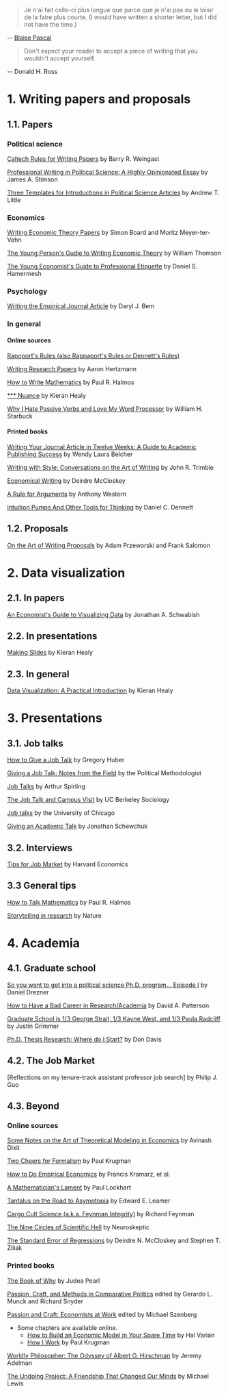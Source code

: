 
> Je n'ai fait celle-ci plus longue que parce que je n'ai pas eu le loisir de la faire plus courte. (I would have written a shorter letter, but I did not have the time.)

-- [Blaise Pascal](https://en.wikiquote.org/wiki/Blaise_Pascal)

> Don't expect your reader to accept a piece of writing that you wouldn't accept yourself.

-- Donald H. Ross

# 1. Writing papers and proposals 

## 1.1. Papers 

### Political science
[Caltech Rules for Writing Papers](https://web.stanford.edu/group/mcnollgast/cgi-bin/wordpress/wp-content/uploads/2013/10/CALTECH.RUL_..pdf) by Barry R. Weingast

[Professional Writing in Political Science: A Highly Opinionated Essay](http://stimson.web.unc.edu/files/2018/02/Writing.pdf) by James A. Stimson

[Three Templates for Introductions in Political Science Articles](http://www.andrewtlittle.com/papers/little_intros.pdf) by Andrew T. Little

### Economics 

[Writing Economic Theory Papers](http://www.econ.ucla.edu/sboard/teaching/contracts/WritingEconomicTheory.pdf) by Simon Board and Moritz Meyer-ter-Vehn

[The Young Person's Gudie to Writing Economic Theory](https://econ.duke.edu/sites/econ.duke.edu/files/file-attachments/Thomson%2C%20William%20-%20Guide%20to%20Writing%20Economic%20Theory_0.pdf) by William Thomson

[The Young Economist's Guide to Professional Etiquette](http://www.unice.fr/sg/resources/docs/Hamermesh_A%20Young%20Economist's%20Guide%20to%20Professional%20Etiquette.pdf) by Daniel S. Hamermesh

### Psychology 

[Writing the Empirical Journal Article](https://psychology.yale.edu/sites/default/files/bemempirical.pdf) by Daryl J. Bem 

### In general 

#### Online sources 

[Rapoport's Rules (also Rappaport's Rules or Dennett's Rules) ](https://rationalwiki.org/wiki/Rapoport%27s_Rules)

[Writing Research Papers](http://www.dgp.toronto.edu/~hertzman/courses/gradSkills/2010/writing.pdf) by Aaron Hertzmann

[How to Write Mathematics](https://entropiesschool.sciencesconf.org/data/How_to_Write_Mathematics.pdf) by Paul R. Halmos 

[*** Nuance](https://kieranhealy.org/files/papers/***-nuance.pdf) by Kieran Healy 

[Why I Hate Passive Verbs and Love My Word Processor](http://people.stern.nyu.edu/wstarbuc/Writing/Fussy.htm) by William H. Starbuck

#### Printed books 

[Writing Your Journal Article in Twelve Weeks: A Guide to Academic Publishing Success](https://www.amazon.com/Writing-Your-Journal-Twelve-Weeks/dp/141295701X/ref=sr_1_1?crid=F1D8YO1ANB2Q&keywords=writing+your+journal+article+in+12+weeks+by+wendy+laura+belcher&qid=1553028544&s=gateway&sprefix=wendy+writing%2Caps%2C175&sr=8-1) by Wendy Laura Belcher

[Writing with Style: Conversations on the Art of Writing](https://www.amazon.com/Writing-Style-Conversations-Art-3rd/dp/0205028802/ref=sr_1_3?ie=UTF8&qid=1541879649&sr=8-3&keywords=writing+with+the+style) by John R. Trimble

[Economical Writing](https://www.amazon.com/Economical-Writing-Deirdre-McCloskey/dp/1577660633/ref=sr_1_1?ie=UTF8&qid=1541879736&sr=8-1&keywords=economic+writing) by Deirdre McCloskey 

[A Rule for Arguments](https://www.amazon.com/Rulebook-Arguments-Anthony-Weston/dp/0872205525/ref=sr_1_4?ie=UTF8&qid=1541879870&sr=8-4&keywords=a+rule+four+arguments) by Anthony Western

[Intuition Pumps And Other Tools for Thinking](https://www.amazon.com/dp/B00AR354AQ/ref=dp-kindle-redirect?_encoding=UTF8&btkr=1) by Daniel C. Dennett

## 1.2. Proposals 

[On the Art of Writing Proposals](https://www.ssrc.org/publications/view/7A9CB4F4-815F-DE11-BD80-001CC477EC70/) by Adam Przeworski and Frank Salomon


# 2. Data visualization

## 2.1. In papers

[An Economist's Guide to Visualizing Data](https://pubs.aeaweb.org/doi/pdf/10.1257/jep.28.1.209) by Jonathan A. Schwabish 

## 2.2. In presentations 

[Making Slides](https://kieranhealy.org/blog/archives/2018/03/24/making-slides/) by Kieran Healy

## 2.3. In general 

[Data Visualization: A Practical Introduction](https://socviz.co/index.html#preface) by Kieran Healy

# 3. Presentations 

## 3.1. Job talks

[How to Give a Job Talk](https://huber.research.yale.edu/materials/HowToGiveAJobTalk.pdf) by Gregory Huber

[Giving a Job Talk: Notes from the Field](https://thepoliticalmethodologist.com/2013/11/11/giving-a-job-talk-notes-from-the-field/) by the Political Methodologist

[Job Talks](http://www.nyu.edu/projects/spirling/documents/jobtalks2017.pdf) by Arthur Spirling

[The Job Talk and Campus Visit](http://sociology.berkeley.edu/sites/default/files/documents/job_market/4--%20job%20talk%20%26%20campus%20visit.pdf) by UC Berkeley Sociology 

[Job talks](http://webcache.googleusercontent.com/search?q=cache:qX78OZELEZsJ:home.uchicago.edu/~lausland/docs/Jobtalks.doc+&cd=42&hl=en&ct=clnk&gl=us) by the University of Chicago

[Giving an Academic Talk](https://people.eecs.berkeley.edu/~jrs/speaking.html) by Jonathan Schewchuk 

## 3.2. Interviews 

[Tips for Job Market](https://economics.harvard.edu/files/economics/files/jobmarketadvicehandout.doc.pdf) by Harvard Economics

## 3.3 General tips

[How to Talk Mathematics](https://faculty.washington.edu/heagerty/Courses/b572/public/HalmosHowToTalk.pdf) by Paul R. Halmos

[Storytelling in research](https://www.nature.com/articles/s41551-018-0202-5) by Nature

# 4. Academia 

## 4.1. Graduate school 

[So you want to get into a political science Ph.D. program… Episode I](https://foreignpolicy.com/2012/03/18/so-you-want-to-get-into-a-political-science-ph-d-program-episode-i/) by Daniel Drezner

[How to Have a Bad Career in Research/Academia](https://people.eecs.berkeley.edu/~pattrsn/talks/BadCareer.pdf) by David A. Patterson

[Graduate School is 1/3 George Strait, 1/3 Kayne West, and 1/3 Paula Radcliff](https://github.com/justingrimmer/Math18/blob/master/Kanye.pdf) by Justin Grimmer 

[Ph.D. Thesis Research: Where do I Start?](http://www.columbia.edu/~drd28/Thesis%20Research.pdf) by Don Davis

## 4.2. The Job Market

[Reflections on my tenure-track assistant professor job search] by Philip J. Guo

## 4.3. Beyond

### Online sources

[Some Notes on the Art of Theoretical Modeling in Economics](https://www.princeton.edu/~dixitak/Teaching/ArtOfModeling.pdf) by Avinash Dixit

[Two Cheers for Formalism](http://web.mit.edu/krugman/www/formal.html) by Paul Krugman

[How to Do Empirical Economics](http://www.crest.fr/ckfinder/userfiles/files/pageperso/kramarz/v30i2a1.pdf) by Francis Kramarz, et al.

[A Mathematician's Lament](https://www.maa.org/external_archive/devlin/LockhartsLament.pdf) by Paul Lockhart 

[Tantalus on the Road to Asymptopia](http://www.anderson.ucla.edu/faculty_pages/edward.leamer/selected_research/Tantalus%20by%20Leamer.pdf) by Edward E. Leamer

[Cargo Cult Science (a.k.a. Feynman Integrity)](http://calteches.library.caltech.edu/51/2/CargoCult.htm) by Richard Feynman

[The Nine Circles of Scientific Hell](https://journals.sagepub.com/doi/10.1177/1745691612459519) by Neuroskeptic

[The Standard Error of Regressions](https://faculty.smu.edu/millimet/classes/eco7377/papers/mccloskey%20ziliak.pdf) by Deirdre N. McCloskey and Stephen T. Ziliak 

### Printed books 

[The Book of Why](https://www.amazon.com/s?k=the+book+of+why&hvadid=241621363130&hvdev=c&hvlocphy=9060284&hvnetw=g&hvpos=1t1&hvqmt=e&hvrand=897961072170156175&hvtargid=kwd-814458155&tag=googhydr-20&ref=pd_sl_7dzxow1sir_e) by Judea Pearl

[Passion, Craft, and Methods in Comparative Politics](https://www.amazon.com/Passion-Craft-Method-Comparative-Politics/dp/0801884640/ref=sr_1_1?s=books&ie=UTF8&qid=1541920223&sr=1-1&keywords=passion+craft+political+scientists) edited by Gerardo L. Munck and Richard Snyder

[Passion and Craft: Economists at Work](https://www.amazon.com/Passion-Craft-Economists-at-Work/dp/0472066854) edited by Michael Szenberg

- Some chapters are available online.
    - [How to Build an Economic Model in Your Spare Time](http://people.ischool.berkeley.edu/~hal/Papers/how.pdf) by Hal Varian
    - [How I Work](http://web.mit.edu/krugman/www/howiwork.html) by Paul Krugman
    
[Worldly Philosopher: The Odyssey of Albert O. Hirschman](https://www.amazon.com/Worldly-Philosopher-Odyssey-Albert-Hirschman/dp/0691163499/ref=sr_1_fkmr0_1?s=books&ie=UTF8&qid=1541920310&sr=1-1-fkmr0&keywords=intellectual+odyssey+hirschman) by Jeremy Adelman

[The Undoing Project: A Friendship That Changed Our Minds](https://www.amazon.com/Undoing-Project-Friendship-Changed-Minds/dp/0393354776/ref=sr_1_1?ie=UTF8&qid=1541921509&sr=8-1&keywords=the+undoing+project) by Michael Lewis 

